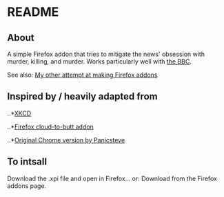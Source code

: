 # README

## About

A simple Firefox addon that tries to mitigate the news' obsession with murder, killing, and murder. Works particularly well with [the BBC](http://www.bbc.co.uk/news).

See also:
[My other attempt at making Firefox addons](https://github.com/dmcaw221/news-vagueifier)

## Inspired by / heavily adapted from

..*[XKCD](http://xkcd.com/1288/)

..*[Firefox cloud-to-butt addon](https://github.com/DaveRandom/cloud-to-butt-mozilla)

..*[Original Chrome version by Panicsteve](https://github.com/panicsteve/cloud-to-butt)


## To intsall

Download the .xpi file and open in Firefox...
or:
Download from the Firefox addons page.

